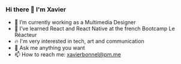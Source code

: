 ### Hi there 👋 I'm Xavier 

- 🎨 I’m currently working as a Multimedia Designer
- 🚀 I’ve learned React and React Native at the french Bootcamp Le Réacteur
- 🔥 I'm very interested in tech, art and communication
- 💬 Ask me anything you want
- 📫 How to reach me: xavierbonnel@pm.me
<!-- - ⚡ Fun fact: ... -->
<!--- 👯 I’m looking to collaborate on ...-->
<!-- - 🤔 I’m looking for help with ... -->
